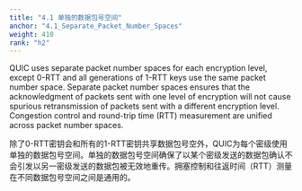 ```yaml
---
title: "4.1 单独的数据包号空间"
anchor: "4.1_Separate_Packet_Number_Spaces"
weight: 410
rank: "h2"
---
```


QUIC uses separate packet number spaces for each encryption level, except 0-RTT and all generations of 1-RTT keys use the same packet number space. Separate packet number spaces ensures that the acknowledgment of packets sent with one level of encryption will not cause spurious retransmission of packets sent with a different encryption level. Congestion control and round-trip time (RTT) measurement are unified across packet number spaces.

除了0-RTT密钥会和所有的1-RTT密钥共享数据包号空外，QUIC为每个密级使用单独的数据包号空间。单独的数据包号空间确保了以某个密级发送的数据包确认不会引发以另一密级发送的数据包被无效地重传。拥塞控制和往返时间（RTT）测量在不同数据包号空间之间是通用的。
